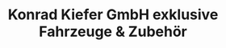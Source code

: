 ---
title: "Konrad Kiefer GmbH exklusive Fahrzeuge & Zubehör"
url: /blieskastel/konrad-kiefer-gmbh-exklusive-fahrzeuge-und-zubehoer/
shop: Autohaus
---